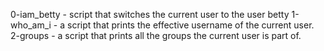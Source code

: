 0-iam_betty - script that switches the current user to the user betty
1-who_am_i - a script that prints the effective username of the current user.
2-groups - a script that prints all the groups the current user is part of.

